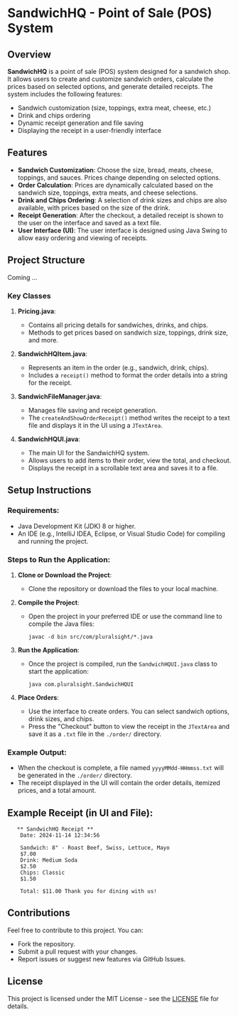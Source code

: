 # SandwichHQ - Point of Sale (POS) System

## Overview

**SandwichHQ** is a point of sale (POS) system designed for a sandwich shop. It allows users to create and customize sandwich orders, calculate the prices based on selected options, and generate detailed receipts. The system includes the following features:
- Sandwich customization (size, toppings, extra meat, cheese, etc.)
- Drink and chips ordering
- Dynamic receipt generation and file saving
- Displaying the receipt in a user-friendly interface

## Features

- **Sandwich Customization**: Choose the size, bread, meats, cheese, toppings, and sauces. Prices change depending on selected options.
- **Order Calculation**: Prices are dynamically calculated based on the sandwich size, toppings, extra meats, and cheese selections.
- **Drink and Chips Ordering**: A selection of drink sizes and chips are also available, with prices based on the size of the drink.
- **Receipt Generation**: After the checkout, a detailed receipt is shown to the user on the interface and saved as a text file.
- **User Interface (UI)**: The user interface is designed using Java Swing to allow easy ordering and viewing of receipts.

## Project Structure
Coming ...

### Key Classes

1. **Pricing.java**:
   - Contains all pricing details for sandwiches, drinks, and chips.
   - Methods to get prices based on sandwich size, toppings, drink size, and more.

2. **SandwichHQItem.java**:
   - Represents an item in the order (e.g., sandwich, drink, chips).
   - Includes a `receipt()` method to format the order details into a string for the receipt.

3. **SandwichFileManager.java**:
   - Manages file saving and receipt generation.
   - The `createAndShowOrderReceipt()` method writes the receipt to a text file and displays it in the UI using a `JTextArea`.

4. **SandwichHQUI.java**:
   - The main UI for the SandwichHQ system.
   - Allows users to add items to their order, view the total, and checkout.
   - Displays the receipt in a scrollable text area and saves it to a file.

## Setup Instructions

### Requirements:
- Java Development Kit (JDK) 8 or higher.
- An IDE (e.g., IntelliJ IDEA, Eclipse, or Visual Studio Code) for compiling and running the project.

### Steps to Run the Application:

1. **Clone or Download the Project**:
   - Clone the repository or download the files to your local machine.

2. **Compile the Project**:
   - Open the project in your preferred IDE or use the command line to compile the Java files:
     ```
     javac -d bin src/com/pluralsight/*.java
     ```

3. **Run the Application**:
   - Once the project is compiled, run the `SandwichHQUI.java` class to start the application:
     ```
     java com.pluralsight.SandwichHQUI
     ```

4. **Place Orders**:
   - Use the interface to create orders. You can select sandwich options, drink sizes, and chips.
   - Press the "Checkout" button to view the receipt in the `JTextArea` and save it as a `.txt` file in the `./order/` directory.

### Example Output:
- When the checkout is complete, a file named `yyyyMMdd-HHmmss.txt` will be generated in the `./order/` directory.
- The receipt displayed in the UI will contain the order details, itemized prices, and a total amount.

## Example Receipt (in UI and File):


       ** SandwichHQ Receipt **
        Date: 2024-11-14 12:34:56

        Sandwich: 8" - Roast Beef, Swiss, Lettuce, Mayo
        $7.00
        Drink: Medium Soda
        $2.50
        Chips: Classic
        $1.50

        Total: $11.00 Thank you for dining with us!


## Contributions

Feel free to contribute to this project. You can:
- Fork the repository.
- Submit a pull request with your changes.
- Report issues or suggest new features via GitHub Issues.

## License

This project is licensed under the MIT License - see the [LICENSE](LICENSE) file for details.

